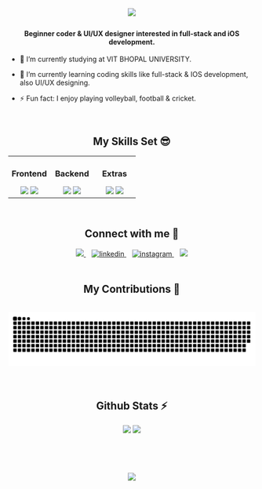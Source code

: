 <h1 align="center">
    <img src="https://readme-typing-svg.herokuapp.com/?font=Righteous&size=35&color=A01AF7&center=true&vCenter=true&width=500&height=70&duration=4000&lines=Hi+There!+👋;+I'm+Sayor+Debbarma;" />
</h1>
  

#### <div align="center">Beginner coder & UI/UX designer interested in full-stack and iOS development. </div>  
  

- 🔭 I’m currently studying at VIT BHOPAL UNIVERSITY.
  

- 🌱 I’m currently learning coding skills like full-stack & IOS development, also UI/UX designing.
  

- ⚡ Fun fact: I enjoy playing volleyball, football & cricket.  
  

<br/>  


<h2 align="center">My Skills Set 😎</h2> 
<table><tr><td valign="top" width="33%">
<h3>Frontend</h3>
<div align="center">
<img src="https://skillicons.dev/icons?i=html,css,js,react" />  
<img src="https://skillicons.dev/icons?i=bootstrap,tailwind,vite" /> 
</div>

</td><td valign="top" width="33%">
 
<div align="center"> 
<h3>Backend</h3>
<img src="https://skillicons.dev/icons?i=java,mysql,mongodb,python" /> 
<img src="https://skillicons.dev/icons?i=express,nextjs,flask" /> 
</div>

</td><td valign="top" width="33%">

<div align="center"> 
<h3>Extras</h3>
<img src="https://skillicons.dev/icons?i=swift,c,cpp,aws" />
<img src="https://skillicons.dev/icons?i=git,figma,blender" />
</div>

</td></tr></table>  

<br/>  

<div align="center" gap=10px>
<h2>Connect with me 🤝</h2>
<a href="mailto:sayorofficial8543@gmail.com">
<img src="https://img.shields.io/badge/Gmail-333333?style=for-the-badge&logo=gmail&logoColor=red" />
</a>
&nbsp;&nbsp;
<a href="https://linkedin.com/in/sayordebbarma" target="_blank">
<img src=https://img.shields.io/badge/linkedin-%231E77B5.svg?&style=for-the-badge&logo=linkedin&logoColor=white alt=linkedin style="margin-bottom: 5px;" />
</a>
&nbsp;&nbsp;
<a href="https://instagram.com/ig_sayordb" target="_blank">
<img src=https://img.shields.io/badge/instagram-%23000000.svg?&style=for-the-badge&logo=instagram&logoColor=white alt=instagram style="margin-bottom: 5px;" />
</a> 
&nbsp;&nbsp;
<a href="https://salesp07.github.io" target="_blank">
<img src="https://img.shields.io/badge/Portfolio-FF5722?style=for-the-badge&logo=sqlite&logoColor=white" target="_blank" /> 
</a>
</div>  
  

<br/>

<div align="center">
  <h2>My Contributions 🐍</h2>
  <br>
<picture>
  <source
    media="(prefers-color-scheme: dark)"
    srcset="https://raw.githubusercontent.com/sayordebbarma/sayordebbarma/output/github-contribution-grid-snake-dark.svg"
  />
  <source
    media="(prefers-color-scheme: light)"
    srcset="https://raw.githubusercontent.com/sayordebbarma/sayordebbarma/output/github-contribution-grid-snake.svg"
  />
  <img
    alt="github contribution grid snake animation"
    src="https://raw.githubusercontent.com/sayordebbarma/sayordebbarma/output/github-contribution-grid-snake.svg"
  />
</picture>
  <br/><br/><br/>
</div>

<div align="center">
<h2>Github Stats ⚡</h2>
<img src="https://github-readme-stats.vercel.app/api?username=sayordebbarma&show_icons=true&count_private=true&theme=midnight-purple" width=430 align="center" />
<img src="https://github-readme-stats.vercel.app/api/top-langs/?username=sayordebbarma&layout=compact&theme=midnight-purple" width=330 align="center" />
</div>  

<br/><br/><br/>

<div align="center">
<img src="https://komarev.com/ghpvc/?username=sayordebbarma&&style=flat-square" align="center" />
</div>
